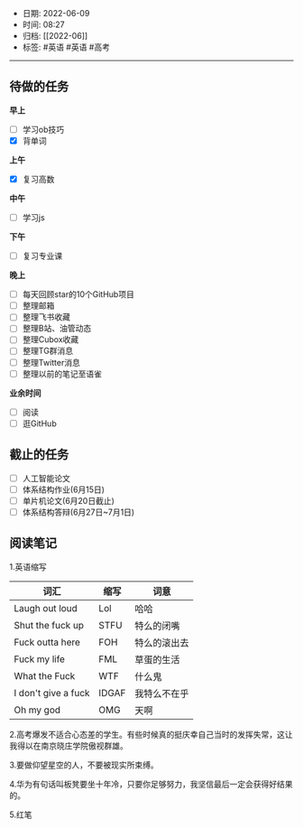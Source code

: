 - 日期: 2022-06-09
- 时间: 08:27
- 归档: [[2022-06]]
- 标签: #英语  #英语  #高考
---

## 待做的任务

**早上**

- [ ] 学习ob技巧
- [x] 背单词

**上午**

- [x] 复习高数

**中午**

- [ ] 学习js

**下午**

- [ ] 复习专业课

**晚上**

- [ ] 每天回顾star的10个GitHub项目
- [ ] 整理邮箱
- [ ] 整理飞书收藏
- [ ] 整理B站、油管动态
- [ ] 整理Cubox收藏
- [ ] 整理TG群消息
- [ ] 整理Twitter消息
- [ ] 整理以前的笔记至语雀

**业余时间**

- [ ] 阅读 
- [ ] 逛GitHub

## 截止的任务

- [ ] 人工智能论文
- [ ] 体系结构作业(6月15日)
- [ ] 单片机论文(6月20日截止)
- [ ] 体系结构答辩(6月27日~7月1日)

## 阅读笔记

1.英语缩写

| 词汇                | 缩写  | 词意         |
| ------------------- | ----- | ------------ |
| Laugh out loud      | Lol   | 哈哈         |
| Shut the fuck up    | STFU  | 特么的闭嘴   |
| Fuck outta here     | FOH   | 特么的滚出去 |
| Fuck my life        | FML   | 草蛋的生活   |
| What the Fuck       | WTF   | 什么鬼       |
| I don't give a fuck | IDGAF | 我特么不在乎 |
| Oh my god           | OMG   | 天啊             |

2.高考爆发不适合心态差的学生。有些时候真的挺庆幸自己当时的发挥失常，这让我得以在南京晓庄学院傲视群雄。

3.要做仰望星空的人，不要被现实所束缚。

4.华为有句话叫板凳要坐十年冷，只要你足够努力，我坚信最后一定会获得好结果的。

5.红笔


